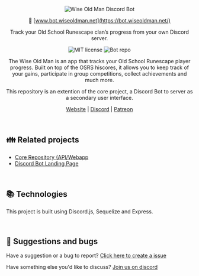 <div align = "center">
  
![Wise Old Man Discord Bot](https://user-images.githubusercontent.com/3278148/86964409-ec5f2880-c15d-11ea-84bf-8b484d60afd2.png)

🔗 [www.bot.wiseoldman.net](https://bot.wiseoldman.net/)

Track your Old School Runescape clan’s progress from your own Discord server.

![MIT license](https://img.shields.io/github/license/wise-old-man/wise-old-man) ![Bot repo](https://img.shields.io/badge/wise%20old%20man-discord%20bot-blue)

The Wise Old Man is an app that tracks your Old School Runescape player progress. Built on top of the OSRS hiscores, it allows you to keep track of your gains, participate in group competitions, collect achievements and much more.

This repository is an extention of the core project, a Discord Bot to server as a secondary user interface.

[Website](https://bot.wiseoldman.net/) |
[Discord](https://discord.gg/Ky5vNt2) |
[Patreon](https://www.patreon.com/wiseoldman)

</div>

<br />

## 👪 Related projects

- [Core Repository (API/Webapp](https://github.com/wise-old-man/wise-old-man)
- [Discord Bot Landing Page](https://github.com/wise-old-man/bot.wiseoldman.net)

<br />

## 📚  Technologies

This project is built using Discord.js, Sequelize and Express.

<br />

## 💬 Suggestions and bugs

Have a suggestion or a bug to report? [Click here to create a issue](https://github.com/wise-old-man/discord-bot/issues)

Have something else you'd like to discuss? [Join us on discord](https://discord.gg/Ky5vNt2)

<br />
